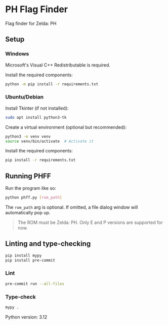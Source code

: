 # PH Flag Finder

Flag finder for Zelda: PH

## Setup

### Windows

Microsoft's Visual C++ Redistributable is required.

Install the required components:

```bash
python -m pip install -r requirements.txt
```

### Ubuntu/Debian


Install Tkinter (if not installed):

```bash
sudo apt install python3-tk
```

Create a virtual environment (optional but recommended):

```bash
python3 -m venv venv
source venv/bin/activate  # Activate it
```

Install the required components:

```bash
pip install -r requirements.txt
```

## Running PHFF

Run the program like so:

```bash
python phff.py [rom_path]
```

The `rom_path` arg is optional. If omitted, a file dialog window will automatically pop up.

> The ROM must be Zelda: PH. Only E and P versions are supported for now.

## Linting and type-checking

```bash
pip install mypy
pip install pre-commit
```

### Lint

```bash
pre-commit run --all-files
```

### Type-check

```bash
mypy .
```

Python version: 3.12

